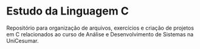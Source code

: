 # Estudo da Linguagem C


Repositório para organização de arquivos, exercícios e criação de projetos em C relacionados ao curso de Análise e Desenvolvimento de Sistemas na UniCesumar.

